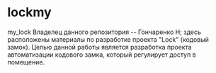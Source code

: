 # lockmy
my_lock
Владелец данного репозитория -- Гончаренко Н; здесь расположены материалы по разработке проекта "Lock" (кодовый замок).
Целью данной работы является разработка проекта автоматизации кодового замка, который регулирует доступ в помещение.
